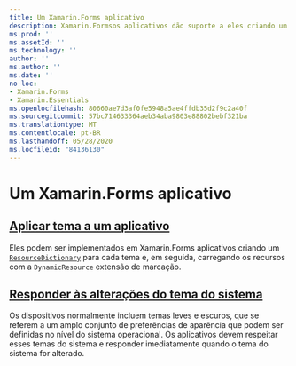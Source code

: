 ```yaml
---
title: Um Xamarin.Forms aplicativo
description: Xamarin.Formsos aplicativos dão suporte a eles criando um ResourceDictionary para cada tema e, em seguida, carregando os recursos com a extensão de marcação DynamicResource.
ms.prod: ''
ms.assetId: ''
ms.technology: ''
author: ''
ms.author: ''
ms.date: ''
no-loc:
- Xamarin.Forms
- Xamarin.Essentials
ms.openlocfilehash: 80660ae7d3af0fe5948a5ae4ffdb35d2f9c2a40f
ms.sourcegitcommit: 57bc714633364aeb34aba9803e88802bebf321ba
ms.translationtype: MT
ms.contentlocale: pt-BR
ms.lasthandoff: 05/28/2020
ms.locfileid: "84136130"
---
```

# <a name="theming-a-xamarinforms-application"></a>Um Xamarin.Forms aplicativo

## <a name="theme-an-application"></a>[Aplicar tema a um aplicativo](theming.md)

Eles podem ser implementados em Xamarin.Forms aplicativos criando um [`ResourceDictionary`](xref:Xamarin.Forms.ResourceDictionary) para cada tema e, em seguida, carregando os recursos com a `DynamicResource` extensão de marcação.

## <a name="respond-to-system-theme-changes"></a>[Responder às alterações do tema do sistema](system-theme-changes.md)

Os dispositivos normalmente incluem temas leves e escuros, que se referem a um amplo conjunto de preferências de aparência que podem ser definidas no nível do sistema operacional. Os aplicativos devem respeitar esses temas do sistema e responder imediatamente quando o tema do sistema for alterado.
